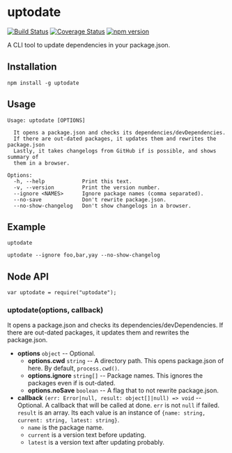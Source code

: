 # uptodate

[![Build Status](https://travis-ci.org/mysticatea/uptodate.svg?branch=master)](https://travis-ci.org/mysticatea/uptodate)
[![Coverage Status](https://coveralls.io/repos/mysticatea/uptodate/badge.svg?branch=master)](https://coveralls.io/r/mysticatea/uptodate?branch=master)
[![npm version](https://badge.fury.io/js/uptodate.svg)](http://badge.fury.io/js/uptodate)

A CLI tool to update dependencies in your package.json.

## Installation

```
npm install -g uptodate
```

## Usage

```
Usage: uptodate [OPTIONS]

  It opens a package.json and checks its dependencies/devDependencies.
  If there are out-dated packages, it updates them and rewrites the package.json
  Lastly, it takes changelogs from GitHub if is possible, and shows summary of
  them in a browser.

Options:
  -h, --help            Print this text.
  -v, --version         Print the version number.
  --ignore <NAMES>      Ignore package names (comma separated).
  --no-save             Don't rewrite package.json.
  --no-show-changelog   Don't show changelogs in a browser.
```

## Example

```
uptodate
```

```
uptodate --ignore foo,bar,yay --no-show-changelog
```

## Node API

```
var uptodate = require("uptodate");
```

### uptodate(options, callback)

It opens a package.json and checks its dependencies/devDependencies.
If there are out-dated packages, it updates them and rewrites the package.json.

- **options** `object` -- Optional.
  - **options.cwd** `string` -- A directory path. This opens package.json of here.
    By default, `process.cwd()`.
  - **options.ignore** `string[]` -- Package names. This ignores the packages
    even if is out-dated.
  - **options.noSave** `boolean` -- A flag that to not rewrite package.json.
- **callback** `(err: Error|null, result: object[]|null) => void` -- Optional.
  A callback that will be called at done.
  `err` is not `null` if failed.
  `result` is an array. Its each value is an instance of
  `{name: string, current: string, latest: string}`.
  - `name` is the package name.
  - `current` is a version text before updating.
  - `latest` is a version text after updating probably.
